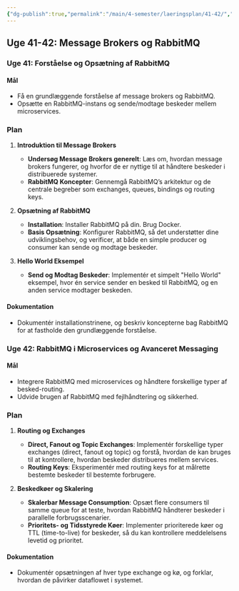 ```yaml
---
{"dg-publish":true,"permalink":"/main/4-semester/laeringsplan/41-42/","created":"2024-10-30T08:48:06.677+01:00"}
---
```



## Uge 41-42: Message Brokers og RabbitMQ

### Uge 41: Forståelse og Opsætning af RabbitMQ

#### Mål

- Få en grundlæggende forståelse af message brokers og RabbitMQ.
- Opsætte en RabbitMQ-instans og sende/modtage beskeder mellem microservices.

### Plan

1. **Introduktion til Message Brokers**
    
    - **Undersøg Message Brokers generelt**: Læs om, hvordan message brokers fungerer, og hvorfor de er nyttige til at håndtere beskeder i distribuerede systemer.
    - **RabbitMQ Koncepter**: Gennemgå RabbitMQ’s arkitektur og de centrale begreber som exchanges, queues, bindings og routing keys.
2. **Opsætning af RabbitMQ**
    
    - **Installation**: Installer RabbitMQ på din. Brug Docker.
    - **Basis Opsætning**: Konfigurer RabbitMQ, så det understøtter dine udviklingsbehov, og verificer, at både en simple producer og consumer kan sende og modtage beskeder.
3. **Hello World Eksempel**
    
    - **Send og Modtag Beskeder**: Implementér et simpelt "Hello World" eksempel, hvor én service sender en besked til RabbitMQ, og en anden service modtager beskeden.

#### Dokumentation

- Dokumentér installationstrinene, og beskriv koncepterne bag RabbitMQ for at fastholde den grundlæggende forståelse.

### Uge 42: RabbitMQ i Microservices og Avanceret Messaging

#### Mål

- Integrere RabbitMQ med microservices og håndtere forskellige typer af besked-routing.
- Udvide brugen af RabbitMQ med fejlhåndtering og sikkerhed.

### Plan

1. **Routing og Exchanges**
    
    - **Direct, Fanout og Topic Exchanges**: Implementér forskellige typer exchanges (direct, fanout og topic) og forstå, hvordan de kan bruges til at kontrollere, hvordan beskeder distribueres mellem services.
    - **Routing Keys**: Eksperimentér med routing keys for at målrette bestemte beskeder til bestemte forbrugere.
2. **Beskedkøer og Skalering**
    
    - **Skalerbar Message Consumption**: Opsæt flere consumers til samme queue for at teste, hvordan RabbitMQ håndterer beskeder i parallelle forbrugsscenarier.
    - **Prioritets- og Tidsstyrede Køer**: Implementer prioriterede køer og TTL (time-to-live) for beskeder, så du kan kontrollere meddelelsens levetid og prioritet.

#### Dokumentation

- Dokumentér opsætningen af hver type exchange og kø, og forklar, hvordan de påvirker dataflowet i systemet.